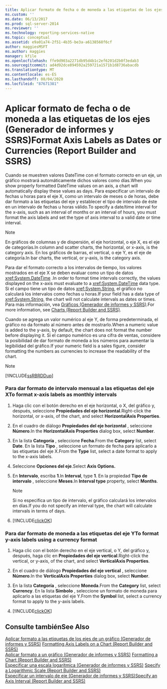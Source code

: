 ```yaml
---
title: Aplicar formato de fecha o de moneda a las etiquetas de los ejes (Generador de informes y SSRS)| Microsoft Docs
ms.custom: ''
ms.date: 06/13/2017
ms.prod: sql-server-2014
ms.reviewer: ''
ms.technology: reporting-services-native
ms.topic: conceptual
ms.assetid: e9a01a74-2f51-4b35-be3a-a6138568f6cf
author: maggiesMSFT
ms.author: maggies
manager: kfile
ms.openlocfilehash: ffe9d903a2271db95d4b1c2ef6201d2b0f3edab3
ms.sourcegitcommit: ad4d92dce894592a259721a1571b1d8736abacdb
ms.translationtype: MT
ms.contentlocale: es-ES
ms.lasthandoff: 08/04/2020
ms.locfileid: "87671381"
---
```

# <a name="format-axis-labels-as-dates-or-currencies-report-builder-and-ssrs"></a><span data-ttu-id="2ea03-102">Aplicar formato de fecha o de moneda a las etiquetas de los ejes (Generador de informes y SSRS)</span><span class="sxs-lookup"><span data-stu-id="2ea03-102">Format Axis Labels as Dates or Currencies (Report Builder and SSRS)</span></span>
  <span data-ttu-id="2ea03-103">Cuando se muestren valores DateTime con el formato correcto en un eje, un gráfico mostrará automáticamente dichos valores como días.</span><span class="sxs-lookup"><span data-stu-id="2ea03-103">When you show properly formatted DateTime values on an axis, a chart will automatically display these values as days.</span></span> <span data-ttu-id="2ea03-104">Para especificar un intervalo de fechas u horas para el eje X, como un intervalo de meses o de horas, debe dar formato a las etiquetas del eje y establecer el tipo de intervalo de éste en un intervalo de fechas u horas válido.</span><span class="sxs-lookup"><span data-stu-id="2ea03-104">To specify a date/time interval for the x-axis, such as an interval of months or an interval of hours, you must format the axis labels and set the type of axis interval to a valid date or time interval.</span></span>  
  
> [!NOTE]  
>  <span data-ttu-id="2ea03-105">En gráficos de columnas y de dispersión, el eje horizontal, o eje X, es el eje de categorías.</span><span class="sxs-lookup"><span data-stu-id="2ea03-105">In column and scatter charts, the horizontal, or x-axis, is the category axis.</span></span> <span data-ttu-id="2ea03-106">En los gráficos de barras, el vertical, o eje Y, es el eje de categoría.</span><span class="sxs-lookup"><span data-stu-id="2ea03-106">In bar charts, the vertical, or y-axis, is the category axis.</span></span>  
  
 <span data-ttu-id="2ea03-107">Para dar el formato correcto a los intervalos de tiempo, los valores mostrados en el eje X se deben evaluar como un tipo de datos <xref:System.DateTime> .</span><span class="sxs-lookup"><span data-stu-id="2ea03-107">In order to format time intervals correctly, the values displayed on the x-axis must evaluate to a <xref:System.DateTime> data type.</span></span> <span data-ttu-id="2ea03-108">Si el campo tiene un tipo de datos <xref:System.String>, el gráfico no calculará los intervalos como fechas u horas.</span><span class="sxs-lookup"><span data-stu-id="2ea03-108">If your field has a data type of <xref:System.String>, the chart will not calculate intervals as dates or times.</span></span> <span data-ttu-id="2ea03-109">Para más información, vea [Gráficos &#40;Generador de informes y SSRS&#41;](charts-report-builder-and-ssrs.md).</span><span class="sxs-lookup"><span data-stu-id="2ea03-109">For more information, see [Charts &#40;Report Builder and SSRS&#41;](charts-report-builder-and-ssrs.md).</span></span>  
  
 <span data-ttu-id="2ea03-110">Cuando se agrega un valor numérico al eje Y, de forma predeterminada, el gráfico no da formato al número antes de mostrarlo.</span><span class="sxs-lookup"><span data-stu-id="2ea03-110">When a numeric value is added to the y-axis, by default, the chart does not format the number before displaying it.</span></span> <span data-ttu-id="2ea03-111">Si el campo numérico es una cifra de ventas, considere la posibilidad de dar formato de moneda a los números para aumentar la legibilidad del gráfico.</span><span class="sxs-lookup"><span data-stu-id="2ea03-111">If your numeric field is a sales figure, consider formatting the numbers as currencies to increase the readability of the chart.</span></span>  
  
> [!NOTE]  
>  [!INCLUDE[ssRBRDDup](../../includes/ssrbrddup-md.md)]  
  
### <a name="to-format-x-axis-labels-as-monthly-intervals"></a><span data-ttu-id="2ea03-112">Para dar formato de intervalo mensual a las etiquetas del eje X</span><span class="sxs-lookup"><span data-stu-id="2ea03-112">To format x-axis labels as monthly intervals</span></span>  
  
1.  <span data-ttu-id="2ea03-113">Haga clic con el botón derecho en el eje horizontal, o X, del gráfico y, después, seleccione **Propiedades del eje horizontal**.</span><span class="sxs-lookup"><span data-stu-id="2ea03-113">Right-click the horizontal, or x-axis, of the chart, and select **HorizontalAxis Properties**.</span></span>  
  
2.  <span data-ttu-id="2ea03-114">En el cuadro de diálogo **Propiedades del eje horizontal** , seleccione **Número**.</span><span class="sxs-lookup"><span data-stu-id="2ea03-114">In the **HorizontalAxis Properties** dialog box, select **Number**.</span></span>  
  
3.  <span data-ttu-id="2ea03-115">En la lista **Categoría** , seleccione **Fecha**.</span><span class="sxs-lookup"><span data-stu-id="2ea03-115">From the **Category** list, select **Date**.</span></span> <span data-ttu-id="2ea03-116">En la lista **Tipo** , seleccione un formato de fecha para aplicarlo a las etiquetas del eje X.</span><span class="sxs-lookup"><span data-stu-id="2ea03-116">From the **Type** list, select a date format to apply to the x-axis labels.</span></span>  
  
4.  <span data-ttu-id="2ea03-117">Seleccione **Opciones del eje**.</span><span class="sxs-lookup"><span data-stu-id="2ea03-117">Select **Axis Options.**</span></span>  
  
5.  <span data-ttu-id="2ea03-118">En **Intervalo**, escriba **1**.</span><span class="sxs-lookup"><span data-stu-id="2ea03-118">In **Interval**, type **1**.</span></span> <span data-ttu-id="2ea03-119">En la propiedad **Tipo de intervalo** , seleccione **Meses**.</span><span class="sxs-lookup"><span data-stu-id="2ea03-119">In **Interval type** property, select **Months**.</span></span>  
  
    > [!NOTE]  
    >  <span data-ttu-id="2ea03-120">Si no especifica un tipo de intervalo, el gráfico calculará los intervalos en días.</span><span class="sxs-lookup"><span data-stu-id="2ea03-120">If you do not specify an interval type, the chart will calculate intervals in terms of days.</span></span>  
  
6.  [!INCLUDE[clickOK](../../includes/clickok-md.md)]  
  
### <a name="to-format-y-axis-labels-using-a-currency-format"></a><span data-ttu-id="2ea03-121">Para dar formato de moneda a las etiquetas del eje Y</span><span class="sxs-lookup"><span data-stu-id="2ea03-121">To format y-axis labels using a currency format</span></span>  
  
1.  <span data-ttu-id="2ea03-122">Haga clic con el botón derecho en el eje vertical, o Y, del gráfico y, después, haga clic en **Propiedades del eje vertical**.</span><span class="sxs-lookup"><span data-stu-id="2ea03-122">Right-click the vertical, or y-axis, of the chart, and select **VerticalAxis Properties**.</span></span>  
  
2.  <span data-ttu-id="2ea03-123">En el cuadro de diálogo **Propiedades del eje vertical** , seleccione **Número**.</span><span class="sxs-lookup"><span data-stu-id="2ea03-123">In the **VerticalAxis Properties** dialog box, select **Number**.</span></span>  
  
3.  <span data-ttu-id="2ea03-124">En la lista **Categoría** , seleccione **Moneda**.</span><span class="sxs-lookup"><span data-stu-id="2ea03-124">From the **Category** list, select **Currency**.</span></span> <span data-ttu-id="2ea03-125">En la lista **Símbolo** , seleccione un formato de moneda para aplicarlo a las etiquetas del eje Y.</span><span class="sxs-lookup"><span data-stu-id="2ea03-125">From the **Symbol** list, select a currency format to apply to the y-axis labels.</span></span>  
  
4.  [!INCLUDE[clickOK](../../includes/clickok-md.md)]  
  
## <a name="see-also"></a><span data-ttu-id="2ea03-126">Consulte también</span><span class="sxs-lookup"><span data-stu-id="2ea03-126">See Also</span></span>  
 <span data-ttu-id="2ea03-127">[Aplicar formato a las etiquetas de los ejes de un gráfico &#40;Generador de informes y SSRS&#41;](formatting-axis-labels-on-a-chart-report-builder-and-ssrs.md) </span><span class="sxs-lookup"><span data-stu-id="2ea03-127">[Formatting Axis Labels on a Chart &#40;Report Builder and SSRS&#41;](formatting-axis-labels-on-a-chart-report-builder-and-ssrs.md) </span></span>  
 <span data-ttu-id="2ea03-128">[Aplicar formato a un gráfico &#40;Generador de informes y SSRS&#41;](formatting-a-chart-report-builder-and-ssrs.md) </span><span class="sxs-lookup"><span data-stu-id="2ea03-128">[Formatting a Chart &#40;Report Builder and SSRS&#41;](formatting-a-chart-report-builder-and-ssrs.md) </span></span>  
 <span data-ttu-id="2ea03-129">[Especificar una escala logarítmica &#40;Generador de informes y SSRS&#41;](specify-a-logarithmic-scale-report-builder-and-ssrs.md) </span><span class="sxs-lookup"><span data-stu-id="2ea03-129">[Specify a Logarithmic Scale &#40;Report Builder and SSRS&#41;](specify-a-logarithmic-scale-report-builder-and-ssrs.md) </span></span>  
 [<span data-ttu-id="2ea03-130">Especificar un intervalo de eje &#40;Generador de informes y SSRS&#41;</span><span class="sxs-lookup"><span data-stu-id="2ea03-130">Specify an Axis Interval &#40;Report Builder and SSRS&#41;</span></span>](specify-an-axis-interval-report-builder-and-ssrs.md)  
  
  
